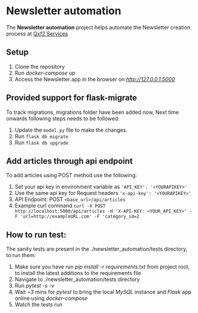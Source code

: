 # Newsletter automation
The **Newsletter automation** project helps automate the Newsletter creation process at [Qxf2 Services](https://qxf2.com/)

## Setup
  1. Clone the repository
  2. Run *docker-compose up*
  3. Access the Newsletter app in the browser on *http://127.0.0.1:5000*

## Provided support for flask-migrate
  To track migrations, migrations folder have been added now, Next time onwards following steps needs to be followed:
  1. Update the `model.py` file to make the changes.
  2. Run `flask db migrate`
  3. Run `flask db upgrade`

## Add articles through api endpoint
  To add articles using POST method use the following:
  1. Set your api key in environment variable as `'API_KEY': '<YOURAPIKEY>'`
  2. Use the same api key for Request headers `'x-api-key': '<YOURAPIKEY>'`
  3. API Endpoint: POST `<base_url>/api/articles`  
  4. Example curl command ` curl -X POST http://localhost:5000/api/articles -H 'X-API-KEY: <YOUR_API_KEY>' -F 'url=http://exampleURL.com' -F 'category_id=2 `

## How to run test:
  The sanity tests are present in the ./newsletter_automation/tests directory, to run them:
  1. Make sure you have run *pip install -r requirements.txt* from project root, to install the latest additions to the requirements file
  2. Navigate to ./newsletter_automation/tests directory
  3. Run *pytest -s -v*
  4. Wait *~3* mins for *pytest* to bring the local *MySQL* instance and *Flask* app online using *docker-compose*
  5. Watch the tests run
